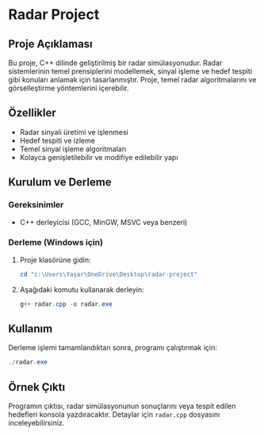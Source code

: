 # Radar Project

## Proje Açıklaması
Bu proje, C++ dilinde geliştirilmiş bir radar simülasyonudur. Radar sistemlerinin temel prensiplerini modellemek, sinyal işleme ve hedef tespiti gibi konuları anlamak için tasarlanmıştır. Proje, temel radar algoritmalarını ve görselleştirme yöntemlerini içerebilir.

## Özellikler
- Radar sinyali üretimi ve işlenmesi
- Hedef tespiti ve izleme
- Temel sinyal işleme algoritmaları
- Kolayca genişletilebilir ve modifiye edilebilir yapı

## Kurulum ve Derleme
### Gereksinimler
- C++ derleyicisi (GCC, MinGW, MSVC veya benzeri)

### Derleme (Windows için)
1. Proje klasörüne gidin:
   ```powershell
   cd "c:\Users\Yaşar\OneDrive\Desktop\radar-project"
   ```
2. Aşağıdaki komutu kullanarak derleyin:
   ```powershell
   g++ radar.cpp -o radar.exe
   ```

## Kullanım
Derleme işlemi tamamlandıktan sonra, programı çalıştırmak için:
```powershell
./radar.exe
```

## Örnek Çıktı
Programın çıktısı, radar simülasyonunun sonuçlarını veya tespit edilen hedefleri konsola yazdıracaktır. Detaylar için `radar.cpp` dosyasını inceleyebilirsiniz.

